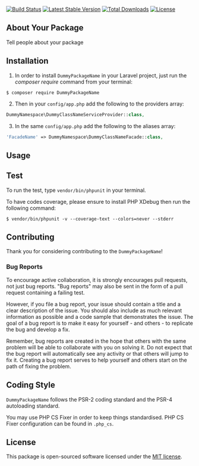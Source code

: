 
[![Build Status](https://travis-ci.org/DummyPackageName.svg?branch=master)](https://travis-ci.org/DummyPackageName) [![Latest Stable Version](https://poser.pugx.org/DummyPackageName/v/stable)](https://packagist.org/packages/DummyPackageName) [![Total Downloads](https://poser.pugx.org/DummyPackageName/downloads)](https://packagist.org/packages/DummyPackageName) [![License](https://poser.pugx.org/DummyPackageName/license)](https://packagist.org/packages/DummyPackageName)

## About Your Package

Tell people about your package

## Installation

1. In order to install `DummyPackageName` in your Laravel project, just run the *composer require* command from your terminal:

```
$ composer require DummyPackageName
```

2. Then in your `config/app.php` add the following to the providers array:

```php
DummyNamespace\DummyClassNameServiceProvider::class,
```

3. In the same `config/app.php` add the following to the aliases array:

```php
'FacadeName' => DummyNamespace\DummyClassNameFacade::class,
```

## Usage

## Test

To run the test, type `vendor/bin/phpunit` in your terminal.

To have codes coverage, please ensure to install PHP XDebug then run the following command:

```
$ vendor/bin/phpunit -v --coverage-text --colors=never --stderr
```

## Contributing

Thank you for considering contributing to the `DummyPackageName`!

### Bug Reports

To encourage active collaboration, it is strongly encourages pull requests, not just bug reports. "Bug reports" may also be sent in the form of a pull request containing a failing test.

However, if you file a bug report, your issue should contain a title and a clear description of the issue. You should also include as much relevant information as possible and a code sample that demonstrates the issue. The goal of a bug report is to make it easy for yourself - and others - to replicate the bug and develop a fix.

Remember, bug reports are created in the hope that others with the same problem will be able to collaborate with you on solving it. Do not expect that the bug report will automatically see any activity or that others will jump to fix it. Creating a bug report serves to help yourself and others start on the path of fixing the problem.

## Coding Style

`DummyPackageName` follows the PSR-2 coding standard and the PSR-4 autoloading standard. 

You may use PHP CS Fixer in order to keep things standardised. PHP CS Fixer configuration can be found in `.php_cs`.

## License

This package is open-sourced software licensed under the [MIT license](http://opensource.org/licenses/MIT).